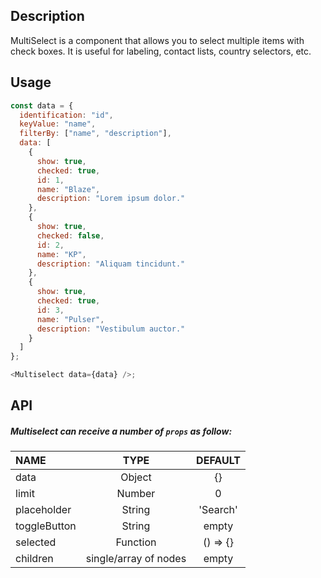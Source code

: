## Description

MultiSelect is a component that allows you to select multiple items with check boxes.
It is useful for labeling, contact lists, country selectors, etc.

## Usage

```js
const data = {
  identification: "id",
  keyValue: "name",
  filterBy: ["name", "description"],
  data: [
    {
      show: true,
      checked: true,
      id: 1,
      name: "Blaze",
      description: "Lorem ipsum dolor."
    },
    {
      show: true,
      checked: false,
      id: 2,
      name: "KP",
      description: "Aliquam tincidunt."
    },
    {
      show: true,
      checked: true,
      id: 3,
      name: "Pulser",
      description: "Vestibulum auctor."
    }
  ]
};

<Multiselect data={data} />;
```

## API

##### Multiselect can receive a number of `props` as follow:

| NAME         |         TYPE          | DEFAULT  |
| :----------- | :-------------------: | :------: |
| data         |        Object         |    {}    |
| limit        |        Number         |    0     |
| placeholder  |        String         | 'Search' |
| toggleButton |        String         |  empty   |
| selected     |       Function        | () => {} |
| children     | single/array of nodes |  empty   |
